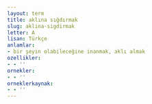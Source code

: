 ```yaml
---
layout: term
title: aklına sığdırmak
slug: aklina-sigdirmak
letter: A
lisan: Türkçe
anlamlar:
- bir şeyin olabileceğine inanmak, aklı almak
ozellikler:
- - ''
ornekler:
- - ''
orneklerkaynak:
- - ''
---
```

